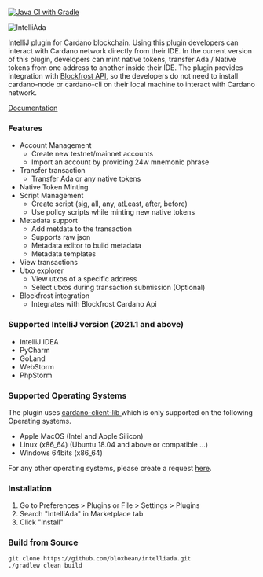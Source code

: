 [![Java CI with Gradle](https://github.com/bloxbean/intelliada/actions/workflows/gradle.yml/badge.svg)](https://github.com/bloxbean/intelliada/actions/workflows/gradle.yml)

![IntelliAda](https://user-images.githubusercontent.com/35016438/121795762-5d4c7180-cc46-11eb-8d67-412fda27bea4.png)

IntelliJ plugin for Cardano blockchain. Using this plugin developers can interact with Cardano network directly from
their IDE. In the current version of this plugin, developers can mint native tokens, transfer Ada / Native tokens from
one address to another inside their IDE. The plugin provides integration with [Blockfrost API](https://blockfrost.io),
so the developers do not need to install cardano-node or cardano-cli on their local machine to interact with Cardano
network.

[Documentation](https://intelliada.bloxbean.com/)

### Features

* Account Management
    * Create new testnet/mainnet accounts
    * Import an account by providing 24w mnemonic phrase
* Transfer transaction
    * Transfer Ada or any native tokens
* Native Token Minting
* Script Management
    * Create script \(sig, all, any, atLeast, after, before\)
    * Use policy scripts while minting new native tokens
* Metadata support
    * Add metdata to the transaction
    * Supports raw json
    * Metadata editor to build metadata
    * Metadata templates
* View transactions
* Utxo explorer
    * View utxos of a specific address
    * Select utxos during transaction submission \(Optional\)
* Blockfrost integration
    * Integrates with Blockfrost Cardano Api

### Supported IntelliJ version \(2021.1 and above\)

* IntelliJ IDEA
* PyCharm
* GoLand
* WebStorm
* PhpStorm

### Supported Operating Systems

The plugin uses [cardano-client-lib ](https://github.com/bloxbean/cardano-client-lib/)which is only supported on the
following Operating systems.

* Apple MacOS \(Intel and Apple Silicon\)
* Linux \(x86\_64\) \(Ubuntu 18.04 and above or compatible ...\)
* Windows 64bits \(x86\_64\)

For any other operating systems, please create a request [here](https://github.com/bloxbean/cardano-client-lib/issues).

### **Installation**

1. Go to Preferences &gt; Plugins or File &gt; Settings &gt; Plugins
2. Search "IntelliAda" in Marketplace tab
3. Click "Install"

### Build from Source

```
git clone https://github.com/bloxbean/intelliada.git
./gradlew clean build
```
